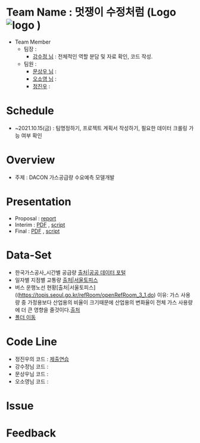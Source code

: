# Team Name : 멋쟁이 수정처럼 (Logo ![logo]() )

* Team Member
  * 팀장 :
    *  [강수정 님]() : 전체적인 역할 분담 및 자료 확인, 코드 작성.
  * 팀원 :
    *  [문상우 님]() : 
    *  [오소영 님]() : 
    *  [정진우](https://github.com/jinubot07/LikeLion_13th_DataCourse/tree/main/08_PRJ_team_project) : 
 
# Schedule
  *  ~2021.10.15(금) : 팀명정하기, 프로젝트 계획서 작성하기, 필요한 데이터 크롤링 가능 여부 확인
  
# Overview
* 주제 : DACON 가스공급량 수요예측 모델개발

# Presentation
* Proposal : [report]()
* Interim : [PDF]() , [script]()
* Final : [PDF]() , [script]()

# Data-Set
* 한국가스공사_시간별 공급량 [출처|공공 데이터 포털](https://www.data.go.kr/data/15091497/fileData.do)
* 일자별 지점별 교통량 [출처|서울토피스](https://topis.seoul.go.kr/refRoom/openRefRoom_2.do#trafficvolDaily)
* 버스 운행노선 현황[출처|서울토피스]((https://topis.seoul.go.kr/refRoom/openRefRoom_3_1.do) 이유: 가스 사용량 중 가정용보다 산업용의 비율이 크기때문에 산업용의 변화율이 전체 가스 사용량에 더 큰 영향을 줄것이다.[출처](https://m.blog.naver.com/PostView.naver?isHttpsRedirect=true&blogId=kogasblog&logNo=220954834419)
* [폴더 이동](https://github.com/jinubot07/LikeLion_13th_DataCourse/tree/main/10_Team_PRJ_dacon/data)

# Code Line
* 정진우의 코드 : [제출연습](https://github.com/jinubot07/LikeLion_13th_DataCourse/blob/main/10_Team_PRJ_dacon/20211015_Dacon_Gas.ipynb)
* 강수정님 코드 : 
* 문상우님 코드 : 
* 오소영님 코드 : 


# Issue



# Feedback

